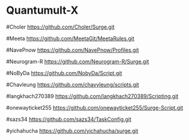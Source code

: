 # Quantumult-X

#Choler
https://github.com/Choler/Surge.git

#Meeta
https://github.com/MeetaGit/MeetaRules.git

#NavePnow
https://github.com/NavePnow/Profiles.git

#Neurogram-R
https://github.com/Neurogram-R/Surge.git

#NoByDa
https://github.com/NobyDa/Script.git

#Chavleung
https://github.com/chavyleung/scripts.git

#langkhach270389
https://github.com/langkhach270389/Scripting.git

#onewayticket255
https://github.com/onewayticket255/Surge-Script.git

#sazs34
https://github.com/sazs34/TaskConfig.git

#yichahucha
https://github.com/yichahucha/surge.git
